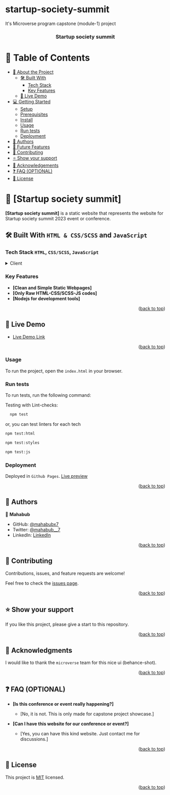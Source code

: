 # startup-society-summit
It's Microverse program capstone (module-1) project

<a name="readme-top"></a>

<div align="center">
  <h3><b>Startup society summit</b></h3>
</div>

<!-- TABLE OF CONTENTS -->

# 📗 Table of Contents

- [📖 About the Project](#about-project)
  - [🛠 Built With](#built-with)
    - [Tech Stack](#tech-stack)
    - [Key Features](#key-features)
  - [🚀 Live Demo](#live-demo)
- [💻 Getting Started](#getting-started)
  - [Setup](#setup)
  - [Prerequisites](#prerequisites)
  - [Install](#install)
  - [Usage](#usage)
  - [Run tests](#run-tests)
  - [Deployment](#triangular_flag_on_post-deployment)
- [👥 Authors](#authors)
- [🔭 Future Features](#future-features)
- [🤝 Contributing](#contributing)
- [⭐️ Show your support](#support)
- [🙏 Acknowledgements](#acknowledgements)
- [❓ FAQ (OPTIONAL)](#faq)
- [📝 License](#license)

<!-- PROJECT DESCRIPTION -->

# 📖 [Startup society summit] <a name="about-project"></a>

**[Startup society summit]** is a static website that represents the website for Startup society summit 2023 event or conference.

## 🛠 Built With <a name="built-with">`HTML & CSS/SCSS` and `JavaScript`</a>

### Tech Stack <a name="tech-stack">`HTML`, `CSS/SCSS`, `JavaScript`</a>


<details>
  <summary>Client</summary>
  <ul>
    <li><a href="https://www.w3.org/standards/webdesign/htmlcss">HTML-CSS</a></li>
    <li><a href="https://sass-lang.com/">SCSS</a></li>
    <li><a href="https://developer.mozilla.org/en-US/docs/Web/JavaScript">JavaScript</a></li>
  </ul>

  <ul>
    <li><a href="https://nodejs.org/">Nodejs</a></li>
  </ul>
</details>

<!-- Features -->

### Key Features <a name="key-features"></a>

- **[Clean and Simple Static Webpages]**
- **[Only Raw HTML-CSS/SCSS-JS codes]**
- **[Nodejs for development tools]**

<p align="right">(<a href="#readme-top">back to top</a>)</p>

<!-- LIVE DEMO -->

## 🚀 Live Demo <a name="live-demo"></a>

- [Live Demo Link](https://mahabubx7.github.io/capstone-project-1/)

<p align="right">(<a href="#readme-top">back to top</a>)</p>


### Usage

To run the project, open the `index.html` in your browser.


### Run tests

To run tests, run the following command:


Testing with Lint-checks:

```sh
  npm test
```

or, you can test linters for each tech
```sh
npm test:html
```
```sh
npm test:styles
```
```sh
npm test:js
```

### Deployment

Deployed in `Github Pages`.
[Live preview](https://mahbaubx7.github.io/capstone-project-1)

<p align="right">(<a href="#readme-top">back to top</a>)</p>

<!-- AUTHORS -->

## 👥 Authors <a name="authors"></a>

👤 **Mahabub**

- GitHub: [@mahabubx7](https://github.com/mahabubx7)
- Twitter: [@mahabub__7](https://twitter.com/mahabub__7)
- LinkedIn: [LinkedIn](https://linkedin.com/in/mahabubx7)


<p align="right">(<a href="#readme-top">back to top</a>)</p>

<!-- CONTRIBUTING -->

## 🤝 Contributing <a name="contributing"></a>

Contributions, issues, and feature requests are welcome!

Feel free to check the [issues page](../../issues/).

<p align="right">(<a href="#readme-top">back to top</a>)</p>

<!-- SUPPORT -->

## ⭐️ Show your support <a name="support"></a>

If you like this project, please give a start to this repository.

<p align="right">(<a href="#readme-top">back to top</a>)</p>

<!-- ACKNOWLEDGEMENTS -->

## 🙏 Acknowledgments <a name="acknowledgements"></a>

I would like to thank the `microverse` team for this nice ui (behance-shot).

<p align="right">(<a href="#readme-top">back to top</a>)</p>

<!-- FAQ (optional) -->

## ❓ FAQ (OPTIONAL) <a name="faq"></a>

- **[Is this conference or event really happening?]**

  - [No, it is not. This is only made for capstone project showcase.]

- **[Can I have this website for our conference or event?]**
  - [Yes, you can have this kind website. Just contact me for discussions.]

<p align="right">(<a href="#readme-top">back to top</a>)</p>

<!-- LICENSE -->

## 📝 License <a name="license"></a>

This project is [MIT](./LICENSE) licensed.

<p align="right">(<a href="#readme-top">back to top</a>)</p>
